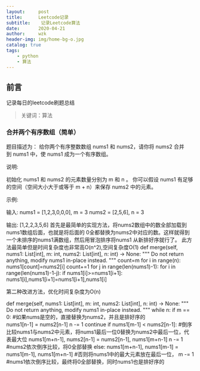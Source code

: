 ```yaml
---
layout:     post
title:      Leetcode记录
subtitle:    记录Leetcode算法
date:       2020-04-21
author:     wzk
header-img: img/home-bg-o.jpg
catalog: true
tags:
    - python
    - 算法
---
```


## 前言

记录每日的leetcode刷题总结



>关键词：算法

### 合并两个有序数组（简单）
题目描述为：
给你两个有序整数数组 nums1 和 nums2，请你将 nums2 合并到 nums1 中，使 nums1 成为一个有序数组。

说明:

初始化 nums1 和 nums2 的元素数量分别为 m 和 n 。
你可以假设 nums1 有足够的空间（空间大小大于或等于 m + n）来保存 nums2 中的元素。
 

示例:

输入:
nums1 = [1,2,3,0,0,0], m = 3
nums2 = [2,5,6],       n = 3

输出: [1,2,2,3,5,6]
首先是最简单的实现方法，将nums2数组中的数全部加载到nums1数组后面，也就是将后面的
0全都替换为nums2中对应的数。这样就得到一个未排序的nums1满数组，然后用冒泡排序将nums1
从新排好序就行了。
此方法最简单但是时间复杂度也非常高O(n^2),空间复杂度O(1)
def merge(self, nums1: List[int], m: int, nums2: List[int], n: int) -> None:
        """
        Do not return anything, modify nums1 in-place instead.
        """
        count=m
        for i in range(n):
            nums1[count]=nums2[i]
            count+=1
        for j in range(len(nums1)-1):
            for i in range(len(nums1)-1-j):
                if nums1[i]>=nums1[i+1]:
                    nums1[i],nums1[i+1]=nums1[i+1],nums1[i]


第二种改进方法，优化时间复杂度为O(n)

def merge(self, nums1: List[int], m: int, nums2: List[int], n: int) -> None:
        """
        Do not return anything, modify nums1 in-place instead.
        """
        while n:
            if m == 0:    #如果nums是空的，直接替换为nums2，并且是排好序的              
                nums1[n-1] = nums2[n-1]
                n -= 1
                continue
            if nums1[m-1] < nums2[n-1]:     #倒序比较nums1与nums2中元素，将nums1最后一位0替换为nums2中最后一位，代表最大位
                nums1[m+n-1], nums2[n-1] = nums2[n-1], nums1[m+n-1]
                n -= 1						#nums2依次倒序比较，将0全部替换
            else:
                nums1[m+n-1], nums1[m-1] = nums1[m-1], nums1[m+n-1]   #否则将nums1中的最大元素放在最后一位，
                m -= 1												  #nums1依次倒序比较，最终将0全部替换，同时nums1也是排好序的



 

